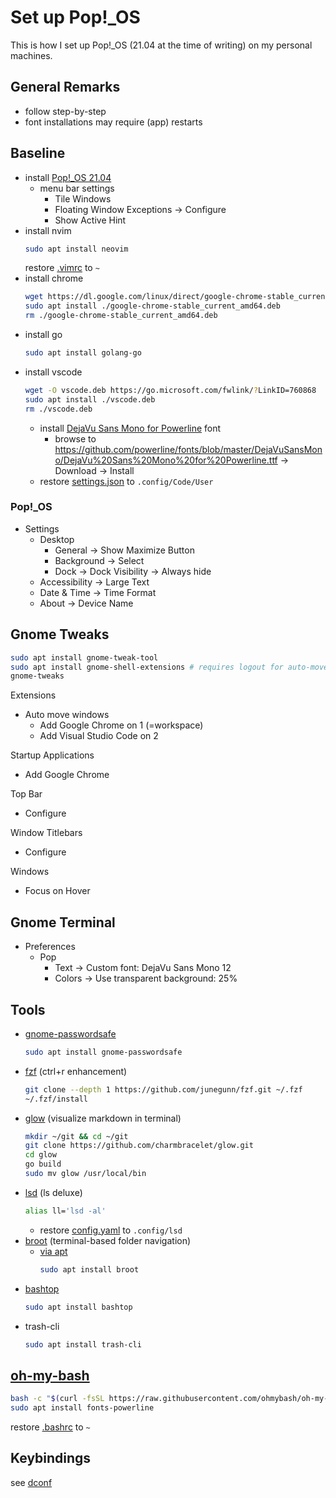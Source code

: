 # Set up Pop!_OS

This is how I set up Pop!_OS (21.04 at the time of writing) on my personal machines.

## General Remarks

- follow step-by-step
- font installations may require (app) restarts

## Baseline

- install [Pop!_OS 21.04](https://pop.system76.com/)
  - menu bar settings
    - Tile Windows
    - Floating Window Exceptions -> Configure
    - Show Active Hint
- install nvim
  ```bash
  sudo apt install neovim
  ```
  restore [.vimrc](.vimrc) to `~`
- install chrome
  ```bash
  wget https://dl.google.com/linux/direct/google-chrome-stable_current_amd64.deb
  sudo apt install ./google-chrome-stable_current_amd64.deb
  rm ./google-chrome-stable_current_amd64.deb
  ```
- install go
  ```bash
  sudo apt install golang-go
  ```
- install vscode
  ```bash
  wget -O vscode.deb https://go.microsoft.com/fwlink/?LinkID=760868
  sudo apt install ./vscode.deb
  rm ./vscode.deb
  ```
  - install [DejaVu Sans Mono for Powerline](https://stackoverflow.com/questions/64036536/strange-characters-for-ohmyz-in-vscode) font
    - browse to https://github.com/powerline/fonts/blob/master/DejaVuSansMono/DejaVu%20Sans%20Mono%20for%20Powerline.ttf -> Download -> Install 
  - restore [settings.json](.config/Code/User/settings.json) to `.config/Code/User`

### Pop!_OS

- Settings
  - Desktop
    - General -> Show Maximize Button
    - Background -> Select
    - Dock -> Dock Visibility -> Always hide
  - Accessibility -> Large Text
  - Date & Time -> Time Format
  - About -> Device Name

## Gnome Tweaks

```bash
sudo apt install gnome-tweak-tool
sudo apt install gnome-shell-extensions # requires logout for auto-move-windows to become available, see below
gnome-tweaks
```

Extensions
- Auto move windows
  - Add Google Chrome on 1 (=workspace)
  - Add Visual Studio Code on 2

Startup Applications
- Add Google Chrome

Top Bar
- Configure

Window Titlebars
- Configure

Windows
- Focus on Hover

## Gnome Terminal

- Preferences
  - Pop
    - Text -> Custom font: DejaVu Sans Mono 12
    - Colors -> Use transparent background: 25%

## Tools

- [gnome-passwordsafe](https://gitlab.gnome.org/World/PasswordSafe)
  ```bash
  sudo apt install gnome-passwordsafe
  ```
- [fzf](https://github.com/junegunn/fzf) (ctrl+r enhancement)
  ```bash
  git clone --depth 1 https://github.com/junegunn/fzf.git ~/.fzf
  ~/.fzf/install
  ```
- [glow](https://github.com/charmbracelet/glow) (visualize markdown in terminal)
  ```bash
  mkdir ~/git && cd ~/git
  git clone https://github.com/charmbracelet/glow.git
  cd glow
  go build
  sudo mv glow /usr/local/bin
  ```
- [lsd](https://github.com/Peltoche/lsd#installation) (ls deluxe)
  ```bash
  alias ll='lsd -al'
  ```
  - restore [config.yaml](.config/lsd/config.yaml) to `.config/lsd`
- [broot](https://github.com/Canop/broot) (terminal-based folder navigation)
    - [via apt](https://packages.azlux.fr/)
      ```bash
      sudo apt install broot
      ```
- [bashtop](https://github.com/aristocratos/bashtop)
  ```bash
  sudo apt install bashtop
  ```
- trash-cli
  ```bash
  sudo apt install trash-cli
  ```

## [oh-my-bash](https://github.com/ohmybash/oh-my-bash)

```bash
bash -c "$(curl -fsSL https://raw.githubusercontent.com/ohmybash/oh-my-bash/master/tools/install.sh)"
sudo apt install fonts-powerline
```

restore [.bashrc](.bashrc) to `~`

## Keybindings

see [dconf](.config/dconf/user.conf)
